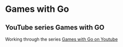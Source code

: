 # Games with Go
## YouTube series Games with GO
Working through the series [Games with Go on Youtube](https://www.youtube.com/playlist\?list\=PLDZujg-VgQlZUy1iCqBbe5faZLMkA3g2x)

